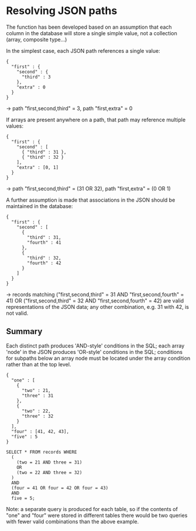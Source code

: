 # Resolving JSON paths

The function has been developed based on an assumption that each column in the database will store a single simple value, not a collection (array, composite type...)

In the simplest case, each JSON path references a single value:
```
{
  "first" : {
    "second" : {
      "third" : 3
    },
    "extra" : 0
  }
}
```
-> path "first,second,third" = 3, path "first,extra" = 0

If arrays are present anywhere on a path, that path may reference multiple values:
```
{
  "first" : {
    "second" : [
      { "third" : 31 },
      { "third" : 32 }
    ],
    "extra" : [0, 1]
  }
}
```
-> path "first,second,third" = (31 OR 32), path "first,extra" = (0 OR 1)

A further assumption is made that associations in the JSON should be maintained in the database:
```
{
  "first" : {
    "second" : [
      {
        "third" : 31,
        "fourth" : 41
      },
      {
        "third" : 32,
        "fourth" : 42
      }
    ]
  }
}
```
-> records matching ("first,second,third" = 31 AND "first,second,fourth" = 41) OR ("first,second,third" = 32 AND "first,second,fourth" = 42) are valid representations of the JSON data; any other combination, e.g. 31 with 42, is not valid.

## Summary

Each distinct path produces 'AND-style' conditions in the SQL; each array 'node' in the JSON produces 'OR-style' conditions in the SQL; conditions for subpaths below an array node must be located under the array condition rather than at the top level.
```
{
  "one" : [
    {
      "two" : 21,
      "three" : 31
    },
    {
      "two" : 22,
      "three" : 32
    }
  ],
  "four" : [41, 42, 43],
  "five" : 5
}
```
```
SELECT * FROM records WHERE
  (
    (two = 21 AND three = 31)
    OR
    (two = 22 AND three = 32)
  )
  AND
  (four = 41 OR four = 42 OR four = 43)
  AND
  five = 5;
```
Note: a separate query is produced for each table, so if the contents of "one" and "four" were stored in different tables there would be two queries with fewer valid combinations than the above example.

